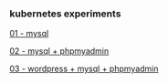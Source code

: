 ### kubernetes experiments

[01 - mysql](01_mysql/README.md)

[02 - mysql + phpmyadmin](02_mysql_phpmyadmin/README.md)

[03 - wordpress + mysql + phpmyadmin](03_wordpress_mysql_phpmyadmin/README.md)







